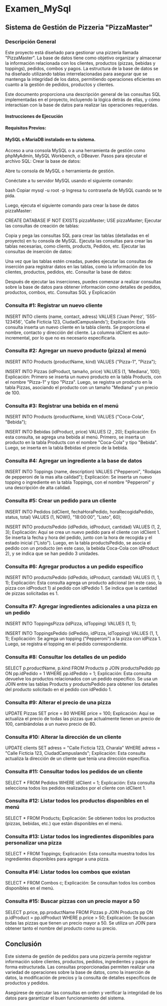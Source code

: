 # Examen_MySql
## Sistema de Gestión de Pizzeria "PizzaMaster"
### Descripción General
Este proyecto está diseñado para gestionar una pizzería llamada "PizzaMaster". La base de datos tiene como objetivo organizar y almacenar la información relacionada con los clientes, productos (pizzas, bebidas y toppings), pedidos, combos y pagos. La estructura de la base de datos se ha diseñado utilizando tablas interrelacionadas para asegurar que se mantenga la integridad de los datos, permitiendo operaciones eficientes en cuanto a la gestión de pedidos, productos y clientes.

Este documento proporciona una descripción general de las consultas SQL implementadas en el proyecto, incluyendo la lógica detrás de ellas, y cómo interactúan con la base de datos para realizar las operaciones requeridas.

#### Instrucciones de Ejecución
#### Requisitos Previos:
#### MySQL o MariaDB instalado en tu sistema.
Acceso a una consola MySQL o a una herramienta de gestión como phpMyAdmin, MySQL Workbench, o DBeaver.
Pasos para ejecutar el archivo SQL:
Crear la base de datos:

Abre tu consola de MySQL o herramienta de gestión.

Conéctate a tu servidor MySQL usando el siguiente comando:

bash
Copiar
mysql -u root -p
Ingresa tu contraseña de MySQL cuando se te pida.

Luego, ejecuta el siguiente comando para crear la base de datos pizzaMaster:


CREATE DATABASE IF NOT EXISTS pizzaMaster;
USE pizzaMaster;
Ejecutar las consultas de creación de tablas:

Copia y pega las consultas SQL para crear las tablas (detalladas en el proyecto) en tu consola de MySQL.
Ejecuta las consultas para crear las tablas necesarias, como clients, products, Pedidos, etc.
Ejecutar las consultas de inserción de datos:

Una vez que las tablas estén creadas, puedes ejecutar las consultas de inserción para registrar datos en las tablas, como la información de los clientes, productos, pedidos, etc.
Consultar la base de datos:

Después de ejecutar las inserciones, puedes comenzar a realizar consultas sobre la base de datos para obtener información como detalles de pedidos, productos, combos, etc.
Consultas SQL y Explicación
### Consulta #1: Registrar un nuevo cliente

INSERT INTO clients (name, contact, adress)
VALUES ('Juan Pérez', '555-123456', 'Calle Ficticia 123, CiudadCampuslands');
Explicación: Esta consulta inserta un nuevo cliente en la tabla clients. Se proporciona el nombre, contacto y dirección del cliente. La columna idClient es auto-incremental, por lo que no es necesario especificarla.

### Consulta #2: Agregar un nuevo producto (pizza) al menú

INSERT INTO Products (productName, kind)
VALUES ("Pizza-1", "Pizza");

INSERT INTO Pizzas (idProduct, tamaño, price)
VALUES (1, 'Mediana', 100);
Explicación: Primero se inserta un nuevo producto en la tabla Products, con el nombre "Pizza-1" y tipo "Pizza". Luego, se registra un producto en la tabla Pizzas, asociando el producto con un tamaño "Mediana" y un precio de 100.

### Consulta #3: Registrar una bebida en el menú

INSERT INTO Products (productName, kind)
VALUES ("Coca-Cola", "Bebida");

INSERT INTO Bebidas (idProduct, price)
VALUES (2 , 20);
Explicación: En esta consulta, se agrega una bebida al menú. Primero, se inserta un producto en la tabla Products con el nombre "Coca-Cola" y tipo "Bebida". Luego, se inserta en la tabla Bebidas el precio de la bebida.

### Consulta #4: Agregar un ingrediente a la base de datos

INSERT INTO Toppings (name, description)
VALUES ("Pepperoni", "Rodajas de pepperoni de la mas alta calidad");
Explicación: Se inserta un nuevo topping o ingrediente en la tabla Toppings, con el nombre "Pepperoni" y una descripción de alta calidad.

### Consulta #5: Crear un pedido para un cliente

INSERT INTO Pedidos (idClient, fechaHoraPedido, horaRecogidaPedido, status, total)
VALUES (1, NOW(), "18:00:00", "Listo", 60);

INSERT INTO productsPedido (idPedido, idProduct, cantidad)
VALUES (1, 2, 3);
Explicación: Aquí se crea un nuevo pedido para el cliente con idClient 1. Se inserta la fecha y hora del pedido, junto con la hora de recogida y el estado inicial ("Listo"). Luego, en la tabla productsPedido, se asocia el pedido con un producto (en este caso, la bebida Coca-Cola con idProduct 2), y se indica que se han pedido 3 unidades.

### Consulta #6: Agregar productos a un pedido específico

INSERT INTO productsPedido (idPedido, idProduct, cantidad)
VALUES (1, 1, 1);
Explicación: Esta consulta agrega un producto adicional (en este caso, la pizza con idProduct 1) al pedido con idPedido 1. Se indica que la cantidad de pizzas solicitadas es 1.

### Consulta #7: Agregar ingredientes adicionales a una pizza en un pedido

INSERT INTO ToppingsPizza (idPizza, idTopping)
VALUES (1, 1);

INSERT INTO ToppingsPedido (idPedido, idPizza, idTopping)
VALUES (1, 1, 1);
Explicación: Se agrega un topping ("Pepperoni") a la pizza con idPizza 1. Luego, se registra el topping en el pedido correspondiente.

### Consulta #8: Consultar los detalles de un pedido

SELECT p.productName, p.kind 
FROM Products p 
JOIN productsPedido pp ON pp.idPedido = 1
WHERE pp.idPedido = 1;
Explicación: Esta consulta devuelve los productos relacionados con un pedido específico. Se usa un JOIN entre las tablas Products y productsPedido para obtener los detalles del producto solicitado en el pedido con idPedido 1.

### Consulta #9: Alterar el precio de una pizza

UPDATE Pizzas
SET price = 80
WHERE price = 100;
Explicación: Aquí se actualiza el precio de todas las pizzas que actualmente tienen un precio de 100, cambiándolas a un nuevo precio de 80.

### Consulta #10: Alterar la dirección de un cliente

UPDATE clients
SET adress = "Calle Ficticia 123, Charala"
WHERE adress = "Calle Ficticia 123, CiudadCampuslands";
Explicación: Esta consulta actualiza la dirección de un cliente que tenía una dirección específica.

### Consulta #11: Consultar todos los pedidos de un cliente

SELECT *
FROM Pedidos
WHERE idClient = 1;
Explicación: Esta consulta selecciona todos los pedidos realizados por el cliente con idClient 1.

### Consulta #12: Listar todos los productos disponibles en el menú

SELECT *
FROM Products;
Explicación: Se obtienen todos los productos (pizzas, bebidas, etc.) que están disponibles en el menú.

### Consulta #13: Listar todos los ingredientes disponibles para personalizar una pizza

SELECT *
FROM Toppings;
Explicación: Esta consulta muestra todos los ingredientes disponibles para agregar a una pizza.

### Consulta #14: Listar todos los combos que existan

SELECT *
FROM Combos c;
Explicación: Se consultan todos los combos disponibles en el menú.

### Consulta #15: Buscar pizzas con un precio mayor a 50

SELECT p.price, pp.productName
FROM Pizzas p
JOIN Products pp ON p.idProduct = pp.idProduct
WHERE p.price > 50;
Explicación: Se buscan todas las pizzas que tienen un precio mayor a 50. Se utiliza un JOIN para obtener tanto el nombre del producto como su precio.

## Conclusión
Este sistema de gestión de pedidos para una pizzería permite registrar información sobre clientes, productos, pedidos, ingredientes y pagos de forma estructurada. Las consultas proporcionadas permiten realizar una variedad de operaciones sobre la base de datos, como la inserción de datos, la modificación de precios y la consulta de detalles específicos de productos y pedidos.

Asegúrese de ejecutar las consultas en orden y verificar la integridad de los datos para garantizar el buen funcionamiento del sistema.
